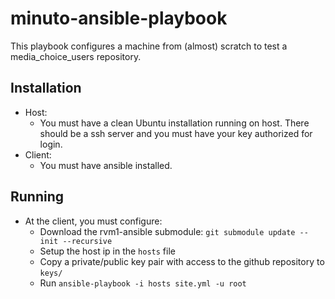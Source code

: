 # minuto-ansible-playbook

This playbook configures a machine from (almost) scratch to test a media_choice_users repository.

## Installation

+ Host:
	+ You must have a clean Ubuntu installation running on host.
	There should be a ssh server and you must have your key authorized for login.
+ Client:
	+ You must have ansible installed.

## Running

+ At the client, you must configure:
	+ Download the rvm1-ansible submodule: ```git submodule update --init --recursive```
	+ Setup the host ip in the ```hosts``` file
	+ Copy a private/public key pair with access to the github repository to ```keys/```
	+ Run ```ansible-playbook -i hosts site.yml -u root```